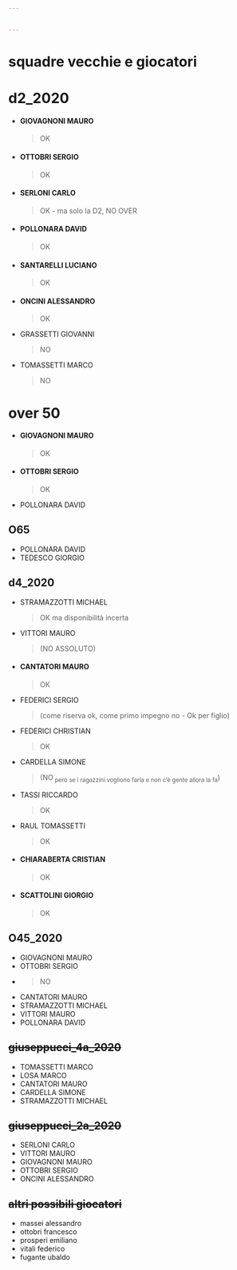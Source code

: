 ```yaml
---


---
```


<h1 id="squadre-vecchie-e-giocatori">squadre vecchie e giocatori</h1>
<h1 id="d2_2020">d2_2020</h1>
<ul>
<li>
<h4 id="giovagnoni-mauro">GIOVAGNONI MAURO</h4>
<blockquote>
<p>OK</p>
</blockquote>
</li>
<li>
<h4 id="ottobri-sergio">OTTOBRI SERGIO</h4>
<blockquote>
<p>OK</p>
</blockquote>
</li>
<li>
<h4 id="serloni-carlo">SERLONI CARLO</h4>
<blockquote>
<p>OK - ma solo la D2, NO OVER</p>
</blockquote>
</li>
<li>
<h4 id="pollonara-david">POLLONARA DAVID</h4>
<blockquote>
<p>OK</p>
</blockquote>
</li>
<li>
<h4 id="santarelli-luciano">SANTARELLI LUCIANO</h4>
<blockquote>
<p>OK</p>
</blockquote>
</li>
<li>
<h4 id="oncini-alessandro">ONCINI ALESSANDRO</h4>
<blockquote>
<p>OK</p>
</blockquote>
</li>
<li>GRASSETTI GIOVANNI
<blockquote>
<p>NO</p>
</blockquote>
</li>
<li>TOMASSETTI MARCO
<blockquote>
<p>NO</p>
</blockquote>
</li>
</ul>
<h1 id="over-50">over 50</h1>
<ul>
<li>
<h4 id="giovagnoni-mauro-1">GIOVAGNONI MAURO</h4>
<blockquote>
<p>OK</p>
</blockquote>
</li>
<li>
<h4 id="ottobri-sergio-1">OTTOBRI SERGIO</h4>
<blockquote>
<p>OK</p>
</blockquote>
</li>
<li>POLLONARA DAVID</li>
</ul>
<h2 id="o65">O65</h2>
<ul>
<li>POLLONARA DAVID</li>
<li>TEDESCO GIORGIO</li>
</ul>
<h2 id="d4_2020">d4_2020</h2>
<ul>
<li>STRAMAZZOTTI MICHAEL
<blockquote>
<p>OK ma disponibilità incerta</p>
</blockquote>
</li>
<li>VITTORI MAURO
<blockquote>
<p>(NO ASSOLUTO)</p>
</blockquote>
</li>
<li>
<h4 id="cantatori-mauro">CANTATORI MAURO</h4>
<blockquote>
<p>OK</p>
</blockquote>
</li>
<li>FEDERICI SERGIO
<blockquote>
<p>(come riserva ok, come primo impegno no - Ok per figlio)</p>
</blockquote>
</li>
<li>FEDERICI CHRISTIAN
<blockquote>
<p>OK</p>
</blockquote>
</li>
<li>CARDELLA SIMONE
<blockquote>
<p>(NO<sub> però se i ragazzini vogliono farla e non c’è gente allora la fa</sub>)</p>
</blockquote>
</li>
<li>TASSI RICCARDO
<blockquote>
<p>OK</p>
</blockquote>
</li>
<li>RAUL TOMASSETTI
<blockquote>
<p>OK</p>
</blockquote>
</li>
<li>
<h4 id="chiaraberta-cristian">CHIARABERTA CRISTIAN</h4>
<blockquote>
<p>OK</p>
</blockquote>
</li>
<li>
<h4 id="scattolini-giorgio">SCATTOLINI GIORGIO</h4>
<blockquote>
<p>OK</p>
</blockquote>
</li>
</ul>
<h2 id="o45_2020">O45_2020</h2>
<ul>
<li>GIOVAGNONI MAURO</li>
<li>OTTOBRI SERGIO</li>
<li>
<blockquote>
<p>NO</p>
</blockquote>
</li>
<li>CANTATORI MAURO</li>
<li>STRAMAZZOTTI MICHAEL</li>
<li>VITTORI MAURO</li>
<li>POLLONARA DAVID</li>
</ul>
<h2 id="giuseppucci_4a_2020"><s>giuseppucci_4a_2020</s></h2>
<ul>
<li>TOMASSETTI MARCO</li>
<li>LOSA MARCO</li>
<li>CANTATORI MAURO</li>
<li>CARDELLA SIMONE</li>
<li>STRAMAZZOTTI MICHAEL</li>
</ul>
<h2 id="giuseppucci_2a_2020"><s>giuseppucci_2a_2020</s></h2>
<ul>
<li>SERLONI CARLO</li>
<li>VITTORI MAURO</li>
<li>GIOVAGNONI MAURO</li>
<li>OTTOBRI SERGIO</li>
<li>ONCINI ALESSANDRO</li>
</ul>
<h2 id="altri-possibili-giocatori"><s>altri possibili giocatori</s></h2>
<ul>
<li>massei alessandro</li>
<li>ottobri francesco</li>
<li>prosperi emiliano</li>
<li>vitali federico</li>
<li>fugante ubaldo</li>
</ul>


